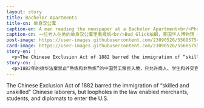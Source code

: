 ```yaml
---
layout: story
title: Bachelor Apartments
title-cn: 单身汉公寓
caption-en: A man reading the newspaper at a Bachelor Apartment<br/>Photograph taken by Bud Glick, Museum of Chinese in America (MOCA) Collection
caption-cn: 一位老人在他的单身汉公寓里看报纸<br/>Bud Glick拍摄，美国华人博物馆（MOCA）馆藏
post-image: https://user-images.githubusercontent.com/23090526/55685754-ddb90e80-5927-11e9-8ee0-2dfa06c274de.jpg
card-image: https://user-images.githubusercontent.com/23090526/55685755-deea3b80-5927-11e9-9e6f-1b07ba60fcc0.jpg
story-en: |
  <p>The Chinese Exclusion Act of 1882 barred the immigration of “skilled and unskilled” Chinese laborers, but loopholes in the law enabled merchants, students, and diplomats to enter the U.S. Those men who managed to pass immigration restrictions, or who had already been living in America when the Act was passed, were unable to bring their wives and children to the States unless they were merchants or native- born citizens. Moreover, miscegenation laws prohibited racially Chinese Americans from marrying women of other races in California and other laws stripped female citizens of their citizenship if they married any foreign born man in order to further discouraged interracial marriages on both fronts. Thus, during the period of Exclusion, Chinese communities in the U.S. became predominantly male “bachelor societies,” where the ratio of men to women rose as high as 27:1. Male laborers shared “bachelor apartments,” a practice which continued long after Exclusion ended in 1943. In this photograph taken by Robert Glick in 1982, an elderly man reads the newspaper at his bachelor apartment on Bayard Street in Manhattan’s Chinatown.
story-cn: |
  <p>1882年的排华法案禁止“熟练和非熟练”的中国劳工移民入境，只允许商人、学生和外交官合法进入美国。当排华法案通过时，那些设法突破了移民限制或者已经在美国居住的人们，却不能带他们的妻子和孩子来到美国了，除非他们是商人或是在美国出生的公民。此外，在加州的种族通婚法禁止了华裔男子与任何其他种族的女性结婚，同样为了进一步限制华裔跨种族婚姻，其他法案剥夺了女性公民与任何外国出生的男性结婚的公民权。因此在排华法案期间，美国华人社区沦为了以男性为主的“单身汉社会”，男女比例高达27:1。华人男性劳工共住“单身汉公寓”，这一项做法在法案废止的1943年后仍延续了很长一段时间。这张照片是1982年由罗伯特·格里克（Robert Glick）拍摄的，一位老人在他位于曼哈顿唐人街摆也街（Bayard Street）的单身汉公寓里看报纸。
---
```


The Chinese Exclusion Act of 1882 barred the immigration of “skilled and unskilled” Chinese laborers, but loopholes in the law enabled merchants, students, and diplomats to enter the U.S.
